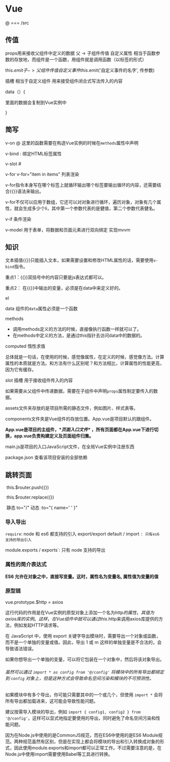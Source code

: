 # Vue 

@   ===   /src

## 传值

props用来接收父组件中定义的数据   父  -> 子组件传值   自定义属性     相当于函数参数的存放地，而组件是一个函数，用组件就是调用函数（以标签的形式）  

this.$emit    子 -> 父组件传值   自定义事件     this.$emit('自定义事件的名字', 传参数)

<slot>    插槽 相当于自定义组件 用来接受组件闭合式写法传入的内容 

data（）{

里面的数据会复制到Vue实例中

}

## 简写

v-on        @      这里的函数需要在构造Vue实例的时候在`methods`属性中声明

v-bind      :     绑定HTML标签属性

v-slot      #

v-for                v-for="item in items"      列表渲染  

v-for指令本身写在哪个标签上就循环输出哪个标签要输出循环的内容，还需要结合{{}}语法来输出。

v-for不仅可以应用于数组，它还可以对对象进行循环，遍历对象，对象有几个属性，就会生成多少个li，其中第一个参数代表的是健值，第二个参数代表健名。

v-if                                                              条件渲染

v-model          用于表单，将数据和页面元素进行双向绑定    实现mvvm

## 知识

文本插值{{}}只能插入文本，如果需要设置和修改HTML属性的话，需要使用`v-bind`指令。

重点1：{{}}双括号中的内容只要是js表达式都可以。

重点2： 在{{}}中输出的变量，必须是在data中来定义好的。

el

data                                                  组件的`data`属性必须是一个函数

methods

- 调用methods定义的方法的时候，直接像执行函数一样就可以了。
- 在methods中定义的方法，是通过this指针去访问data中的数据的。

computed 惰性求值

总体就是一句话，在使用的时候，感觉像属性，在定义的时候，感觉像方法。计算属性的本质就是方法。和方法有什么区别呢？和方法相比，计算属性的性能更高，因为它有缓存。

slot      插槽                                         用于接收组件传入的内容 

如果需要从父组件中传递数据，需要在子组件中声明`props`属性制定要传入的数据。



assets文件夹存放的是项目所需的静态文件，例如图片、样式表等。

components文件夹是Vue组件的存放位置。App.vue是项目默认的跟组件。

**App.vue是项目的主组件，\**页面入口文件\** ，所有页面都在App.vue下进行切换，app.vue负责构建定义及页面组件归集。**

main.js是项目的入口JavaScript文件，在全局Vue实例中注册东西

package.json 查看该项目安装的全部依赖

## 跳转页面

​    this.$router.push({})

​    this.$router.replace({})

​    静态 to="/" 动态  :to="{ name=' ' }"

### 导入导出

`require`: node 和 es6 都支持的引入
export/export default / import `: 只有es6 支持的导出引入` 

module.exports / exports`: 只有 node 支持的导出

#### 

### 属性的简介表达式



**ES6 允许在对象之中，直接写变量。这时，属性名为变量名, 属性值为变量的值**



### 原型链

vue.prototype.$http = axios

这行代码的作用是在Vue实例的原型对象上添加一个名为$http的属性，其值为axios库的实例。这样，在Vue组件中就可以通过this.$http来调用axios库提供的方法，例如发起HTTP请求等。

在 JavaScript 中，使用 export 关键字导出模块时，需要导出一个对象或函数，而不是一个单独的变量或值。因此，导出 1 或 m 这样的单独变量是不合法的，会导致语法错误。

如果你想导出一个单独的变量，可以将它包装在一个对象中，然后将该对象导出。

###### 虽然可以通过 `import * as config from '@/config'` 将模块中的所有导出都绑定到 `config` 对象上，但是这种方式会导致命名空间污染和模块的不可预测性。

如果模块中有多个导出，你可能只需要其中的一个或几个，但使用 `import *` 会将所有导出都加载进来，这可能会导致性能问题。

建议按需导入模块的导出，例如 `import { config1, config2 } from '@/config'`，这样可以显式地指定要使用的导出，同时避免了命名空间污染和性能问题。

因为在Node.js中使用的是CommonJS规范，而在ES6中使用的是ES6 Module规范。两种规范虽然有区别，但是在实现上都会将模块的导出和引入转换成对象的形式，因此使用module.exports和import都可以正常工作。不过需要注意的是，在Node.js中使用import需要使用Babel等工具进行转换。



